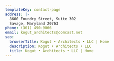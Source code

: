 ```yaml
---
templateKey: contact-page
address: |-
  8600 Foundry Street, Suite 302
  Savage, Maryland 20763
phone: (301) 490-9066
email: kogut_architects@comcast.net
seo:
  browserTitle: Kogut • Architects • LLC | Home
  description: Kogut • Architects • LLC
  title: Kogut • Architects • LLC | Home
---
```


